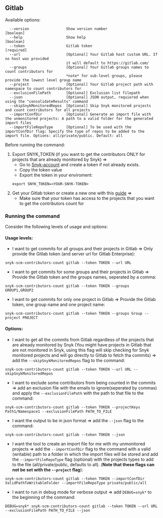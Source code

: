 ## Gitlab
Available options:
```
  --version                 Show version number                        [boolean]
  --help                    Show help                                  [boolean]
  --token                   Gitlab token                               [required]
  --url                     [Optional] Your Gitlab host custom URL. If no host was provided
                            it will default to https://gitlab.com/
  --groups                  [Optional] Your Gitlab groups names to count contributors for 
                            *note* for sub-level groups, please provide the lowest level group name                
  --project                 [Optional] Your Gitlab project path with namespace to count contributors for
  --exclusionFilePath       [Optional] Exclusion list filepath
  --json                    [Optional] JSON output, requiered when using the "consolidateResults" command
  --skipSnykMonitoredRepos  [Optional] Skip Snyk monitored projects and count contributors for all projects
  --importConfDir           [Optional] Generate an import file with the unmonitored projects: A path to a valid folder for the generated import files
  --importFileRepoType      [Optional] To be used with the importConfDir flag: Specify the type of repos to be added to the import file. Options: all/private/public. Default: all
```

Before running the command:
1. Export SNYK_TOKEN (if you want to get the contributors ONLY for projects that are already monitored by Snyk) =>
    - Go to [Snyk-account](https://app.snyk.io/account) and create a token if not already exists.
    - Copy the token value
    - Export the token in your enviroment: 
    ```
    export SNYK_TOKEN=<YOUR-SNYK-TOKEN>
    ```
2. Get your Gitlab token or create a new one with this [guide](https://docs.gitlab.com/ee/user/profile/personal_access_tokens.html) =>
    - Make sure that your token has access to the projects that you want to get the contributors count for

### Running the command

Consider the following levels of usage and options:

#### Usage levels:
- I want to get commits for all groups and their projects in Gitlab => Only provide the Gitlab token (and server url for Gitlab Enterprise): 
```
snyk-scm-contributors-count gitlab --token TOKEN --url URL
```

- I want to get commits for some groups and their projects in Gitlab => Provide the Gitlab token
  and the groups names, seperated by a comma:
```
snyk-scm-contributors-count gitlab --token TOKEN --groups GROUP1,GROUP2
```

- I want to get commits for only one project in Gitlab => Provide the Gitlab token,
  one group name and one project name:
```
snyk-scm-contributors-count gitlab --token TOKEN --groups Group --project PROJECT
```

#### Options:
- I want to get all the commits from Gitlab regardless of the projects that are already monitored by Snyk (You might have projects in Gitlab that are not monitored in Snyk, using this flag will skip checking for Snyk monitored projects and will go directly to Gitlab to fetch tha commits) => add the `--skipSnykMonitoredRepos` flag to the command:
```
snyk-scm-contributors-count gitlab --token TOKEN --url URL --skipSnykMonitoredRepos
```

- I want to exclude some contributors from being counted in the commits => add an exclusion file with the emails to ignore(seperated by commas) and apply the `--exclusionFilePath` with the path to that file to the command:
```
snyk-scm-contributors-count gitlab --token TOKEN --projectKeys Path1/Namespace1 --exclusionFilePath PATH_TO_FILE
```

- I want the output to be in json format => add the `--json` flag to the command:
```
snyk-scm-contributors-count gitlab --token TOKEN --json
```

- I want the tool to create an import file for me with my unmonitored projects => add the `--importConfDir` flag to the command with a valid (writable) path to a folder in which the import files will be stored and add the `--importFileRepoType` flag (optional) with the projects types to add to the file (all/private/public, defaults to all). (**Note that these flags can not be set with the `--project` flag**):
```
snyk-scm-contributors-count gitlab --token TOKEN --importConfDir ValidPathToWritableFolder --importFileRepoType private/public/all
```

- I want to run in debug mode for verbose output => add `DEBUG=snyk*` to the beginning of the command:
```
DEBUG=snyk* snyk-scm-contributors-count gitlab --token TOKEN --url URL --exclusionFilePath PATH_TO_FILE --json
```
